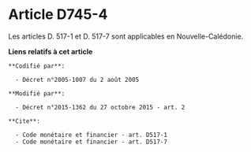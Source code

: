 # Article D745-4

Les articles D. 517-1 et D. 517-7 sont applicables en Nouvelle-Calédonie.

**Liens relatifs à cet article**

	**Codifié par**:

	  - Décret n°2005-1007 du 2 août 2005

	**Modifié par**:

	  - Décret n°2015-1362 du 27 octobre 2015 - art. 2

	**Cite**:

	  - Code monétaire et financier - art. D517-1
	  - Code monétaire et financier - art. D517-7
